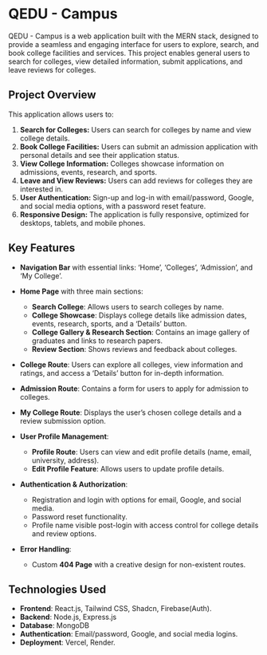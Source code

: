 # QEDU - Campus

QEDU - Campus is a web application built with the MERN stack, designed to provide a seamless and engaging interface for users to explore, search, and book college facilities and services. This project enables general users to search for colleges, view detailed information, submit applications, and leave reviews for colleges.

## Project Overview

This application allows users to:

1. **Search for Colleges:** Users can search for colleges by name and view college details.
2. **Book College Facilities:** Users can submit an admission application with personal details and see their application status.
3. **View College Information:** Colleges showcase information on admissions, events, research, and sports.
4. **Leave and View Reviews:** Users can add reviews for colleges they are interested in.
5. **User Authentication:** Sign-up and log-in with email/password, Google, and social media options, with a password reset feature.
6. **Responsive Design:** The application is fully responsive, optimized for desktops, tablets, and mobile phones.

## Key Features

- **Navigation Bar** with essential links: ‘Home’, ‘Colleges’, ‘Admission’, and ‘My College’.
- **Home Page** with three main sections:
  - **Search College**: Allows users to search colleges by name.
  - **College Showcase**: Displays college details like admission dates, events, research, sports, and a ‘Details’ button.
  - **College Gallery & Research Section**: Contains an image gallery of graduates and links to research papers.
  - **Review Section**: Shows reviews and feedback about colleges.
- **College Route**: Users can explore all colleges, view information and ratings, and access a ‘Details’ button for in-depth information.
- **Admission Route**: Contains a form for users to apply for admission to colleges.
- **My College Route**: Displays the user’s chosen college details and a review submission option.

- **User Profile Management**:

  - **Profile Route**: Users can view and edit profile details (name, email, university, address).
  - **Edit Profile Feature**: Allows users to update profile details.

- **Authentication & Authorization**:

  - Registration and login with options for email, Google, and social media.
  - Password reset functionality.
  - Profile name visible post-login with access control for college details and review options.

- **Error Handling**:
  - Custom **404 Page** with a creative design for non-existent routes.

## Technologies Used

- **Frontend**: React.js, Tailwind CSS, Shadcn, Firebase(Auth).
- **Backend**: Node.js, Express.js
- **Database**: MongoDB
- **Authentication**: Email/password, Google, and social media logins.
- **Deployment**: Vercel, Render.
